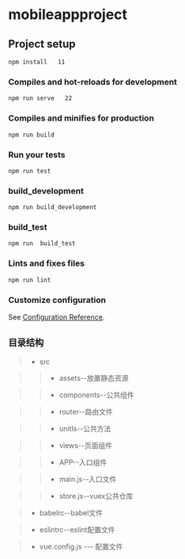 # mobileappproject


## Project setup
```
npm install   11
```

### Compiles and hot-reloads for development
```
npm run serve   22
```

### Compiles and minifies for production
```
npm run build
```

### Run your tests
```
npm run test
```

### build_development   
```
npm run build_development    
```

### build_test
```
npm run  build_test
```

### Lints and fixes files
```
npm run lint
```

### Customize configuration
See [Configuration Reference](https://cli.vuejs.org/config/).

` 目录结构 `
-------
 > * src
 
 >> * assets--放置静态资源

 >> * components--公共组件

 >> * router--路由文件

 >> * unitls--公共方法

 >> * views--页面组件

 >> * APP--入口组件

 >> * main.js--入口文件

 >> * store.js--vuex公共仓库
 
 > * babelrc--babel文件
 
 > * eslintrc--eslint配置文件
 
 > * vue.config.js --- 配置文件
 >>>


 

